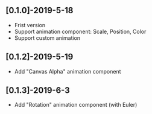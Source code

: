 ## [0.1.0]-2019-5-18
- Frist version
- Support animation component: Scale, Position, Color
- Support custom animation
## [0.1.2]-2019-5-19
- Add "Canvas Alpha" animation component
## [0.1.3]-2019-6-3
- Add "Rotation" animation component (with Euler)